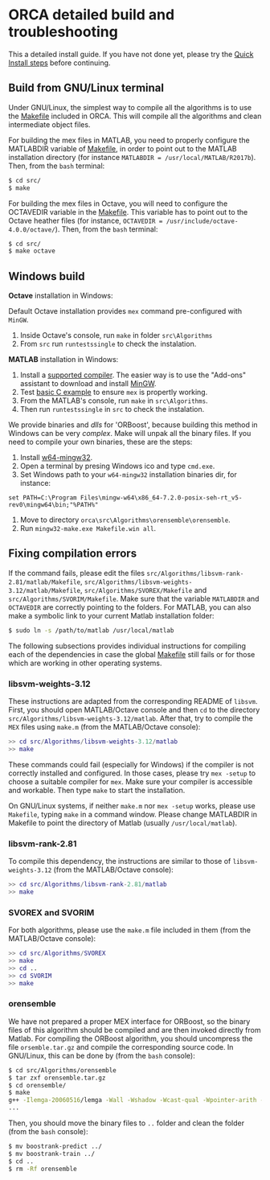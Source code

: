 # ORCA detailed build and troubleshooting

This a detailed install guide. If you have not done yet, please try the [Quick Install steps](orca-quick-install.md) before continuing.

## Build from GNU/Linux terminal

Under GNU/Linux, the simplest way to compile all the algorithms is to use the [Makefile](../src/Makefile) included in ORCA. This will compile all the algorithms and clean intermediate object files.

For building the mex files in MATLAB, you need to properly configure the MATLABDIR variable of [Makefile](../src/Makefile), in order to point out to the MATLAB installation directory (for instance `MATLABDIR = /usr/local/MATLAB/R2017b`). Then, from the `bash` terminal:
```bash
$ cd src/
$ make
```

For building the mex files in Octave, you will need to configure the OCTAVEDIR variable in the [Makefile](../src/Makefile). This variable has to point out to the Octave heather files (for instance, `OCTAVEDIR = /usr/include/octave-4.0.0/octave/`). Then, from the `bash` terminal:
```bash
$ cd src/
$ make octave
```

## Windows build

**Octave** installation in Windows:

Default Octave installation provides `mex` command pre-configured with `MinGW`.

1. Inside Octave's console, run `make` in folder `src\Algorithms`
1. From `src` run `runtestssingle` to check the instalation.


**MATLAB** installation in Windows:

1. Install a [supported compiler](https://es.mathworks.com/support/compilers.html). The easier way is to use the "Add-ons" assistant to download
and install [MinGW](http://es.mathworks.com/help/matlab/matlab_external/install-mingw-support-package.html).
1. Test [basic C example](https://es.mathworks.com/matlabcentral/fileexchange/52848-matlab-support-for-mingw-w64-c-c++-compiler) to ensure `mex` is propertly working.
1. From the MATLAB's console, run `make` in `src\Algorithms`.
1. Then run `runtestssingle` in `src` to check the instalation.

We provide binaries and *dlls* for 'ORBoost', because building this method in Windows can be very *complex*. Make will unpak all the binary files. If you need to compile your own binaries, these are the steps:

1. Install [w64-mingw32](https://mingw-w64.org).
1. Open a terminal by presing Windows ico and type `cmd.exe`.
1. Set Windows path to your `w64-mingw32` installation binaries dir, for instance:
```
set PATH=C:\Program Files\mingw-w64\x86_64-7.2.0-posix-seh-rt_v5-rev0\mingw64\bin;"%PATH%"
```
1. Move to directory `orca\src\Algorithms\orensemble\orensemble`.
1. Run `mingw32-make.exe Makefile.win all`.

## Fixing compilation errors

If the command fails, please edit the files `src/Algorithms/libsvm-rank-2.81/matlab/Makefile`, `src/Algorithms/libsvm-weights-3.12/matlab/Makefile`, `src/Algorithms/SVOREX/Makefile` and `src/Algorithms/SVORIM/Makefile`. Make sure that the variable `MATLABDIR` and `OCTAVEDIR` are correctly pointing to the folders. For MATLAB, you can also make a symbolic link to your current Matlab installation folder:
```bash
$ sudo ln -s /path/to/matlab /usr/local/matlab
```
The following subsections provides individual instructions for compiling each of the dependencies in case the global [Makefile](../src/Algorithms/Makefile) still fails or for those which are working in other operating systems.

### libsvm-weights-3.12

These instructions are adapted from the corresponding README of `libsvm`. First, you should open MATLAB/Octave console and then `cd` to the directory `src/Algorithms/libsvm-weights-3.12/matlab`. After that, try to compile the `MEX` files using `make.m` (from the MATLAB/Octave console):
```MATLAB
>> cd src/Algorithms/libsvm-weights-3.12/matlab
>> make
```

These commands could fail (especially for Windows) if the compiler is not correctly installed and configured. In those cases, please try `mex -setup` to choose a suitable compiler for `mex`. Make sure your compiler is accessible and workable. Then type `make` to start the installation.

On GNU/Linux systems, if neither `make.m` nor `mex -setup` works, please use `Makefile`, typing `make` in a command window. Please change MATLABDIR in Makefile to point the directory of Matlab (usually `/usr/local/matlab`).

### libsvm-rank-2.81

To compile this dependency, the instructions are similar to those of `libsvm-weights-3.12` (from the MATLAB/Octave console):
```MATLAB
>> cd src/Algorithms/libsvm-rank-2.81/matlab
>> make
```

### SVOREX and SVORIM

For both algorithms, please use the `make.m` file included in them (from the MATLAB/Octave console):
```MATLAB
>> cd src/Algorithms/SVOREX
>> make
>> cd ..
>> cd SVORIM
>> make
```

### orensemble

We have not prepared a proper MEX interface for ORBoost, so the binary files of this algorithm should be compiled and are then invoked directly from Matlab. For compiling the ORBoost algorithm, you should uncompress the file `orsemble.tar.gz` and compile the corresponding source code. In GNU/Linux, this can be done by (from the `bash` console):
```bash
$ cd src/Algorithms/orensemble
$ tar zxf orensemble.tar.gz
$ cd orensemble/
$ make
g++ -Ilemga-20060516/lemga -Wall -Wshadow -Wcast-qual -Wpointer-arith -Wconversion -Wredundant-decls -Wwrite-strings -Woverloaded-virtual -D NDEBUG -O3 -funroll-loops -c -o robject.o lemga-20060516/lemga/object.cpp
...
```
Then, you should move the binary files to `..` folder and clean the folder (from the `bash` console):
```bash
$ mv boostrank-predict ../
$ mv boostrank-train ../
$ cd ..
$ rm -Rf orensemble
```
